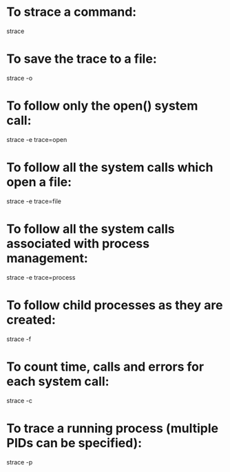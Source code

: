 # To strace a command:
strace <command>

# To save the trace to a file:
strace -o <outfile> <command>

# To follow only the open() system call:
strace -e trace=open <command>

# To follow all the system calls which open a file:
strace -e trace=file <command>

# To follow all the system calls associated with process management:
strace -e trace=process <command>

# To follow child processes as they are created:
strace -f <command>

# To count time, calls and errors for each system call:
strace -c <command>

# To trace a running process (multiple PIDs can be specified):
strace -p <pid>
